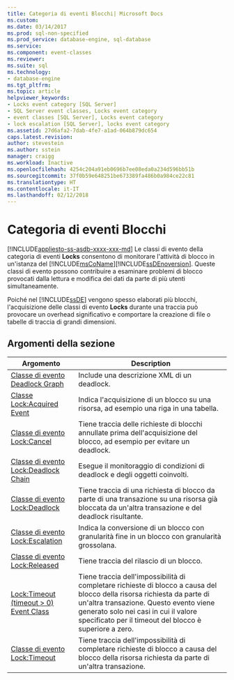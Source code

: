 ```yaml
---
title: Categoria di eventi Blocchi| Microsoft Docs
ms.custom: 
ms.date: 03/14/2017
ms.prod: sql-non-specified
ms.prod_service: database-engine, sql-database
ms.service: 
ms.component: event-classes
ms.reviewer: 
ms.suite: sql
ms.technology:
- database-engine
ms.tgt_pltfrm: 
ms.topic: article
helpviewer_keywords:
- Locks event category [SQL Server]
- SQL Server event classes, Locks event category
- event classes [SQL Server], Locks event category
- lock escalation [SQL Server], locks event category
ms.assetid: 27d6afa2-7dab-4fe7-a1ad-064b879dc654
caps.latest.revision: 
author: stevestein
ms.author: sstein
manager: craigg
ms.workload: Inactive
ms.openlocfilehash: 4254c204a91eb0696b7ee08eda0a234d596bb51b
ms.sourcegitcommit: 37f0b59e648251be673389fa486b0a984ce22c81
ms.translationtype: HT
ms.contentlocale: it-IT
ms.lasthandoff: 02/12/2018
---
```

# <a name="locks-event-category"></a>Categoria di eventi Blocchi
[!INCLUDE[appliesto-ss-asdb-xxxx-xxx-md](../../includes/appliesto-ss-asdb-xxxx-xxx-md.md)]
Le classi di evento della categoria di eventi **Locks** consentono di monitorare l'attività di blocco in un'istanza del [!INCLUDE[msCoName](../../includes/msconame-md.md)][!INCLUDE[ssDEnoversion](../../includes/ssdenoversion-md.md)]. Queste classi di evento possono contribuire a esaminare problemi di blocco provocati dalla lettura e modifica dei dati da parte di più utenti simultaneamente.  
  
 Poiché nel [!INCLUDE[ssDE](../../includes/ssde-md.md)] vengono spesso elaborati più blocchi, l'acquisizione delle classi di evento **Locks** durante una traccia può provocare un overhead significativo e comportare la creazione di file o tabelle di traccia di grandi dimensioni.  
  
## <a name="in-this-section"></a>Argomenti della sezione  
  
|Argomento|Description|  
|-----------|-----------------|  
|[Classe di evento Deadlock Graph](../../relational-databases/event-classes/deadlock-graph-event-class.md)|Include una descrizione XML di un deadlock.|  
|[Classe Lock:Acquired Event](../../relational-databases/event-classes/lock-acquired-event-class.md)|Indica l'acquisizione di un blocco su una risorsa, ad esempio una riga in una tabella.|  
|[Classe di evento Lock:Cancel](../../relational-databases/event-classes/lock-cancel-event-class.md)|Tiene traccia delle richieste di blocchi annullate prima dell'acquisizione del blocco, ad esempio per evitare un deadlock.|  
|[Classe di evento Lock:Deadlock Chain](../../relational-databases/event-classes/lock-deadlock-chain-event-class.md)|Esegue il monitoraggio di condizioni di deadlock e degli oggetti coinvolti.|  
|[Classe di evento Lock:Deadlock](../../relational-databases/event-classes/lock-deadlock-event-class.md)|Tiene traccia di una richiesta di blocco da parte di una transazione su una risorsa già bloccata da un'altra transazione e del deadlock risultante.|  
|[Classe di evento Lock:Escalation](../../relational-databases/event-classes/lock-escalation-event-class.md)|Indica la conversione di un blocco con granularità fine in un blocco con granularità grossolana.|  
|[Classe di evento Lock:Released](../../relational-databases/event-classes/lock-released-event-class.md)|Tiene traccia del rilascio di un blocco.|  
|[Lock:Timeout &#40;timeout &#62; 0&#41; Event Class](../../relational-databases/event-classes/lock-timeout-timeout-0-event-class.md)|Tiene traccia dell'impossibilità di completare richieste di blocco a causa del blocco della risorsa richiesta da parte di un'altra transazione. Questo evento viene generato solo nei casi in cui il valore specificato per il timeout del blocco è superiore a zero.|  
|[Classe di evento Lock:Timeout](../../relational-databases/event-classes/lock-timeout-event-class.md)|Tiene traccia dell'impossibilità di completare richieste di blocco a causa del blocco della risorsa richiesta da parte di un'altra transazione.|  
  
  
